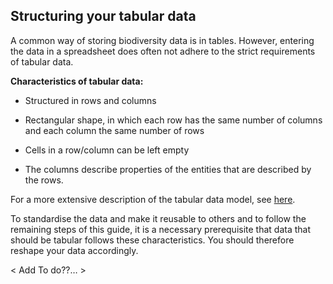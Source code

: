 ## Structuring your tabular data

A common way of storing biodiversity data is in tables. However, entering the data in a spreadsheet does often not adhere to the strict requirements of tabular data. 

**Characteristics of tabular data:**

- Structured in rows and columns

- Rectangular shape, in which each row has the same number of columns and each column the same number of rows

- Cells in a row/column can be left empty

- The columns describe properties of the entities that are described by the rows. 

For a more extensive description of the tabular data model, see [here](https://www.w3.org/TR/tabular-data-model/).

To standardise the data and make it reusable to others and to follow the remaining steps of this guide, it is a necessary prerequisite that data that should be tabular follows these characteristics. You should therefore reshape your data accordingly. 

< Add To do??… >


<div>
